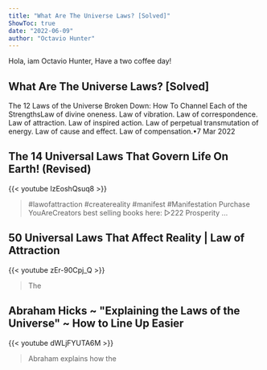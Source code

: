 ```yaml
---
title: "What Are The Universe Laws? [Solved]"
ShowToc: true 
date: "2022-06-09"
author: "Octavio Hunter" 
---
```


Hola, iam Octavio Hunter, Have a two coffee day!
## What Are The Universe Laws? [Solved]
The 12 Laws of the Universe Broken Down: How To Channel Each of the StrengthsLaw of divine oneness. 
 Law of vibration. 
 Law of correspondence. 
 Law of attraction. 
 Law of inspired action. 
 Law of perpetual transmutation of energy. 
 Law of cause and effect. 
 Law of compensation.•7 Mar 2022

## The 14 Universal Laws That Govern Life On Earth! (Revised)
{{< youtube IzEoshQsuq8 >}}
>#lawofattraction #createreality #manifest #Manifestation Purchase YouAreCreators best selling books here: ▻222 Prosperity ...

## 50 Universal Laws That Affect Reality | Law of Attraction
{{< youtube zEr-90Cpj_Q >}}
>The 

## Abraham Hicks ~ "Explaining the Laws of the Universe" ~ How to Line Up Easier
{{< youtube dWLjFYUTA6M >}}
>Abraham explains how the 

